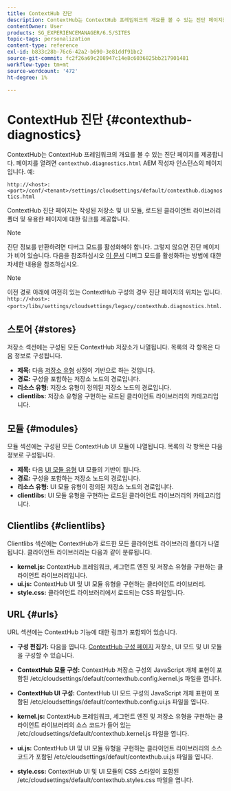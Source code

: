 ```yaml
---
title: ContextHub 진단
description: ContextHub는 ContextHub 프레임워크의 개요를 볼 수 있는 진단 페이지를 제공합니다
contentOwner: User
products: SG_EXPERIENCEMANAGER/6.5/SITES
topic-tags: personalization
content-type: reference
exl-id: b833c28b-76c6-42a2-b690-3e81ddf91bc2
source-git-commit: fc2f26a69c208947c14e8c6036825bb217901481
workflow-type: tm+mt
source-wordcount: '472'
ht-degree: 1%

---
```


# ContextHub 진단 {#contexthub-diagnostics}

ContextHub는 ContextHub 프레임워크의 개요를 볼 수 있는 진단 페이지를 제공합니다. 페이지를 열려면 `contexthub.diagnostics.html` AEM 작성자 인스턴스의 페이지입니다. 예:

`http://<host>:<port>/conf/<tenant>/settings/cloudsettings/default/contexthub.diagnostics.html`

ContextHub 진단 페이지는 작성된 저장소 및 UI 모듈, 로드된 클라이언트 라이브러리 폴더 및 유용한 페이지에 대한 링크를 제공합니다.

>[!NOTE]
>
>진단 정보를 반환하려면 디버그 모드를 활성화해야 합니다. 그렇지 않으면 진단 페이지가 비어 있습니다. 다음을 참조하십시오 [이 문서](ch-configuring.md#debugging-contexthub) 디버그 모드를 활성화하는 방법에 대한 자세한 내용을 참조하십시오.

>[!NOTE]
>
>이전 경로 아래에 여전히 있는 ContextHub 구성의 경우 진단 페이지의 위치는 입니다. `http://<host>:<port>/libs/settings/cloudsettings/legacy/contexthub.diagnostics.html`.

## 스토어 {#stores}

저장소 섹션에는 구성된 모든 ContextHub 저장소가 나열됩니다. 목록의 각 항목은 다음 정보로 구성됩니다.

* **제목:** 다음 [저장소 유형](/help/sites-developing/ch-samplestores.md) 상점이 기반으로 하는 것입니다.
* **경로:** 구성을 포함하는 저장소 노드의 경로입니다.
* **리소스 유형:** 저장소 유형이 정의된 저장소 노드의 경로입니다.
* **clientlibs:** 저장소 유형을 구현하는 로드된 클라이언트 라이브러리의 카테고리입니다.

## 모듈 {#modules}

모듈 섹션에는 구성된 모든 ContextHub UI 모듈이 나열됩니다. 목록의 각 항목은 다음 정보로 구성됩니다.

* **제목:** 다음 [UI 모듈 유형](/help/sites-developing/ch-samplemodules.md) UI 모듈의 기반이 됩니다.
* **경로:** 구성을 포함하는 저장소 노드의 경로입니다.
* **리소스 유형:** UI 모듈 유형이 정의된 저장소 노드의 경로입니다.
* **clientlibs:** UI 모듈 유형을 구현하는 로드된 클라이언트 라이브러리의 카테고리입니다.

## Clientlibs {#clientlibs}

Clientlibs 섹션에는 ContextHub가 로드한 모든 클라이언트 라이브러리 폴더가 나열됩니다. 클라이언트 라이브러리는 다음과 같이 분류됩니다.

* **kernel.js:** ContextHub 프레임워크, 세그먼트 엔진 및 저장소 유형을 구현하는 클라이언트 라이브러리입니다.
* **ui.js:** ContextHub UI 및 UI 모듈 유형을 구현하는 클라이언트 라이브러리.
* **style.css:** 클라이언트 라이브러리에서 로드되는 CSS 파일입니다.

## URL {#urls}

URL 섹션에는 ContextHub 기능에 대한 링크가 포함되어 있습니다.

* **구성 편집기:** 다음을 엽니다. [ContextHub 구성 페이지](ch-configuring.md) 저장소, UI 모드 및 UI 모듈을 구성할 수 있습니다.

* **ContextHub 모듈 구성:** ContextHub 저장소 구성의 JavaScript 개체 표현이 포함된 /etc/cloudsettings/default/contexthub.config.kernel.js 파일을 엽니다.
* **ContextHub UI 구성:** ContextHub UI 모드 구성의 JavaScript 개체 표현이 포함된 /etc/cloudsettings/default/contexthub.config.ui.js 파일을 엽니다.
* **kernel.js:** ContextHub 프레임워크, 세그먼트 엔진 및 저장소 유형을 구현하는 클라이언트 라이브러리의 소스 코드가 들어 있는 /etc/cloudsettings/default/contexthub.kernel.js 파일을 엽니다.
* **ui.js:** ContextHub UI 및 UI 모듈 유형을 구현하는 클라이언트 라이브러리의 소스 코드가 포함된 /etc/cloudsettings/default/contexthub.ui.js 파일을 엽니다.
* **style.css:** ContextHub UI 및 UI 모듈의 CSS 스타일이 포함된 /etc/cloudsettings/default/contexthub.styles.css 파일을 엽니다.

